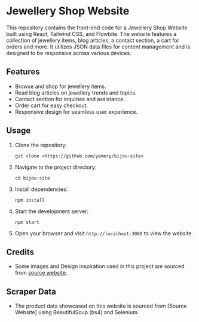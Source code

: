 # Jewellery Shop Website

This repository contains the front-end code for a Jewellery Shop Website built using React, Tailwind CSS, and Flowbite. The website features a collection of jewellery items, blog articles, a contact section, a cart for orders and more. It utilizes JSON data files for content management and is designed to be responsive across various devices.

## Features

- Browse and shop for jewellery items.
- Read blog articles on jewellery trends and topics.
- Contact section for inquiries and assistance.
- Order cart for easy checkout.
- Responsive design for seamless user experience.

## Usage

1. Clone the repository:
    
    ```
    git clone <https://github.com/yemery/bijou-site>
    
    ```
    
2. Navigate to the project directory:
    
    ```
    cd bijou-site
    
    ```
    
3. Install dependencies:
    
    ```
    npm install
    
    ```
    
4. Start the development server:
    
    ```
    npm start
    
    ```
    
5. Open your browser and visit `http://localhost:3000` to view the website.

## Credits

- Some images and Design inspiration used in this project are sourced from [source website](https://www.daisyjewellery.com/).

## Scraper Data

- The product data showcased on this website is sourced from [Source Website] using BeautifulSoup (bs4) and Selenium.


